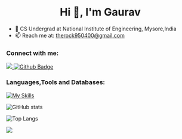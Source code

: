  <h1 align="center">Hi 👋, I'm Gaurav</h1>

- 🔭 CS Undergrad at National Institute of Engineering, Mysore,India
- 📫 Reach me at: therock950400@gmail.com
  
### Connect with me:
<div id="badges">
  <a href="https://www.linkedin.com/in/gaurav-kumar-23a30a255/">
    <img src="https://img.shields.io/badge/LinkedIn-0077B5?style=for-the-badge&logo=linkedin&logoColor=white"/>
  <a href="https://github.com/gauravkumar950">
    <img src="https://img.shields.io/badge/Github-white?style=for-the-badge&logo=Github&logoColor=black" alt="Github Badge"/>
  </a>
   </div>

### Languages,Tools and Databases:
[![My Skills](https://skillicons.dev/icons?i=java,python,c,kafka,mysql,mongodb,spring,figma,github,html,javascript,heroku,vercel,azure,cs,postman,selenium,react,jenkins,tomcat,redis,canvas,git,githubactions,confluencekafka&perline=6)](https://skillicons.dev)

![GitHub stats](https://github-readme-stats.vercel.app/api?username=gauravkumar950&show_icons=true&theme=dark)

![Top Langs](https://github-readme-stats.vercel.app/api/top-langs/?username=gauravkumar950&theme=dark)

![](https://komarev.com/ghpvc/?username=gauravkumar950&style=flat)

